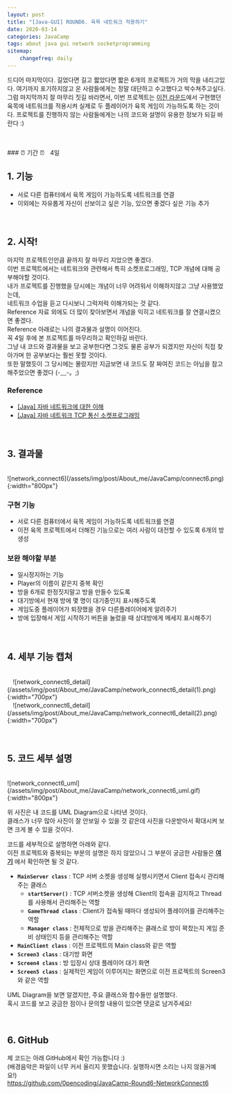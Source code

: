 ```yaml
---
layout: post
title: "[Java-GUI] ROUND6. 육목 네트워크 적용하기"
date: 2020-03-14
categories: JavaCamp
tags: about java gui network socketprogramming
sitemap:
    changefreq: daily
---
```


드디어 마지막이다. 길었다면 길고 짧았다면 짧은 6개의 프로젝트가 거의 막을 내리고있다. 여기까지 포기하지않고 온 사람들에게는 정말 대단하고 수고했다고 박수쳐주고싶다. 그럼 마지막까지 잘 마무리 짓길 바라면서, 이번 프로젝트는 [이전 라운드](https://0pencoding.github.io/javacamp/2020/03/14/JavaCamp_Round5_%EC%9C%A1%EB%AA%A9.html)에서 구현했던 육목에 네트워크를 적용시켜 실제로 두 플레이어가 육목 게임이 가능하도록 하는 것이다. 프로젝트를 진행하지 않는 사람들에게는 나의 코드와 설명이 유용한 정보가 되길 바란다 :)  
<br/>

<br/>
### ⏰ 기간 ⏰ㅤ4일
<br/>

## 1. 기능
* 서로 다른 컴퓨터에서 육목 게임이 가능하도록 네트워크를 연결
* 이외에는 자유롭게 자신이 선보이고 싶은 기능, 있으면 좋겠다 싶은 기능 추가
<br/><br/><br/>

## 2. 시작!
마지막 프로젝트인만큼 끝까지 잘 마무리 지었으면 좋겠다.  
이번 프로젝트에서는 네트워크와 관련해서 특히 소켓프로그래밍, TCP 개념에 대해 공부해야할 것이다.  
내가 프로젝트를 진행했을 당시에는 개념이 너무 어려워서 이해하지않고 그냥 사용했었는데,  
네트워크 수업을 듣고 다시보니 그럭저럭 이해가되는 것 같다.  
Reference 자료 외에도 더 많이 찾아보면서 개념을 익히고 네트워크를 잘 연결시켰으면 좋겠다.  
Reference 아래로는 나의 결과물과 설명이 이어진다.  
꼭 4일 후에 본 프로젝트를 마무리하고 확인하길 바란다.  
그냥 내 코드와 결과물을 보고 공부한다면 그것도 물론 공부가 되겠지만 자신이 직접 찾아가며 한 공부보다는 훨씬 못할 것이다.  
또한 말했듯이 그 당시에는 몰랐지만 지금보면 내 코드도 잘 짜여진 코드는 아님을 참고해주었으면 좋겠다 (-﹏-。;)  

### Reference
- [[Java] 자바 네트워크에 대한 이해](https://coding-factory.tistory.com/267)
- [[Java] 자바 네트워크 TCP 통신 소켓프로그래밍](https://coding-factory.tistory.com/270)
<br/><br/><br/>

## 3. 결과물
<br/>
![network_connect6](/assets/img/post/About_me/JavaCamp/connect6.png){:width="800px"}  

### 구현 기능
- 서로 다른 컴퓨터에서 육목 게임이 가능하도록 네트워크를 연결
- 이전 육목 프로젝트에서 더해진 기능으로는 여러 사람이 대전할 수 있도록 6개의 방 생성

### 보완 해야할 부분
- 일시정지하는 기능
- Player의 이름이 같은지 중복 확인
- 방을 6개로 한정짓지말고 방을 만들수 있도록
- 대기방에서 현재 방에 몇 명이 대기중인지 표시해주도록
- 게임도중 플레이어가 퇴장했을 경우 다른플레이어에게 알려주기
- 방에 입장해서 게임 시작하기 버튼을 눌렀을 때 상대방에게 메세지 표시해주기
<br/><br/><br/>

## 4. 세부 기능 캡쳐
<br/>
ㅤ![network_connect6_detail](/assets/img/post/About_me/JavaCamp/network_connect6_detail(1).png){:width="700px"}  
<br/>
ㅤ![network_connect6_detail](/assets/img/post/About_me/JavaCamp/network_connect6_detail(2).png){:width="700px"}
<br/><br/><br/>

## 5. 코드 세부 설명
<br/>
![network_connect6_uml](/assets/img/post/About_me/JavaCamp/network_connect6_uml.gif){:width="800px"}  

위 사진은 내 코드를 UML Diagram으로 나타낸 것이다.  
클래스가 너무 많아 사진이 잘 안보일 수 있을 것 같은데 사진을 다운받아서 확대시켜 보면 크게 볼 수 있을 것이다.  

코드를 세부적으로 설명하면 아래와 같다.  
이전 프로젝트와 중복되는 부분의 설명은 하지 않았으니 그 부분이 궁금한 사람들은 [**여기**](https://0pencoding.github.io/about/java/gui/2020/03/14/JavaCamp_Round5_%EC%9C%A1%EB%AA%A9.html) 에서 확인하면 될 것 같다.

- **`MainServer class`** : TCP 서버 소켓을 생성해 실행시키면서 Client 접속시 관리해주는 클래스
    - **`startServer()`** : TCP 서버소켓을 생성해 Client의 접속을 감지하고 Thread를 사용해서 관리해주는 역할
    - **`GameThread class`** : Client가 접속될 때마다 생성되어 플레이어를 관리해주는 역할
    - **`Manager class`** : 전체적으로 방을 관리해주는 클래스로 방이 꽉찼는지 게임 준비 상태인지 등을 관리해주는 역할
- **`MainClient class`** : 이전 프로젝트의 Main class와 같은 역할
- **`Screen3 class`** : 대기방 화면
- **`Screen4 class`** : 방 입장시 상대 플레이어 대기 화면
- **`Screen5 class`** : 실제적인 게임이 이루어지는 화면으로 이전 프로젝트의 Screen3와 같은 역할


UML Diagram을 보면 알겠지만, 주요 클래스와 함수들만 설명했다.  
혹시 코드를 보고 궁금한 점이나 문의할 내용이 있으면 댓글로 남겨주세요!
<br/><br/><br/>

## 6. GitHub
제 코드는 아래 GitHub에서 확인 가능합니다 :)  
(배경음악은 파일이 너무 커서 올리지 못했습니다. 실행하시면 소리는 나지 않을거예요!)  
<https://github.com/0pencoding/JavaCamp-Round6-NetworkConnect6>
<br/><br/>